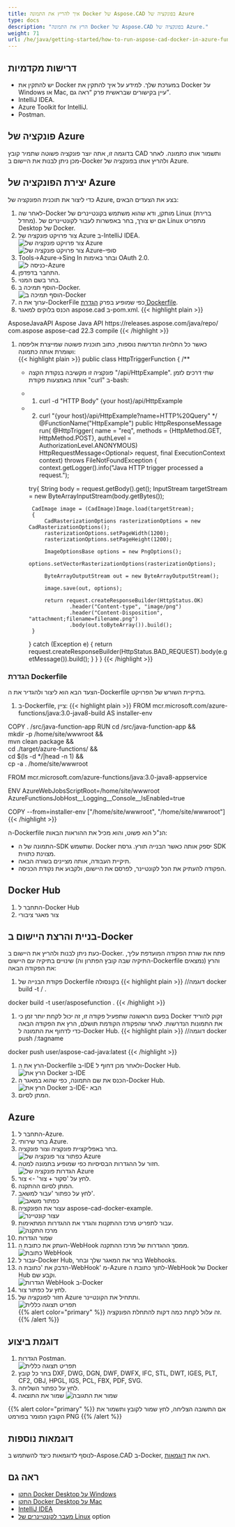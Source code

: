 ```yaml
---
title: איך להריץ את התמונה Docker של Aspose.CAD בפונקציה של Azure
type: docs
description: "הרץ את התמונה Docker של Aspose.CAD בפונקציה של Azure."
weight: 71
url: /he/java/getting-started/how-to-run-aspose-cad-docker-in-azure-function/
---
```


## דרישות מקדמיות
- יש להתקין את Docker במערכת שלך. למידע על איך להתקין את Docker על Windows או Mac, עיין בקישורים שבראשית פרק “ראה גם”.
- IntelliJ IDEA.
- Azure Toolkit for IntelliJ.
- Postman.

## פונקציה של Azure

בדוגמה זו, אתה יוצר פונקציה פשוטה שתמיר קובץ CAD ותשמור אותו כתמונה. לאחר מכן ניתן לבנות את היישום ב-Docker ולהריץ אותו בפונקציה של Azure.

## יצירת הפונקציה של Azure

כדי ליצור את תוכנית הפונקציה של Azure, בצע את הצעדים הבאים:
1. לאחר שה-Docker מותקן, ודא שהוא משתמש בקונטיינרים של Linux (ברירת מחדל). אם יש צורך, בחר באפשרות לעבור לקונטיינרים של Linux מתפריט Desktop של Docker.
1. צור פרויקט פונקציה של Azure ב-IntelliJ IDEA.<br>
![צור פרויקט פונקציה של Azure](/_assets/java/java-azure/create-function-ide-1.png)<br>
![צור פרויקט פונקציה של Azure-סופי](/_assets/java/java-azure/create-function-ide-2.png)<br>
1. Tools->Azure->Sing In ובחר באימות OAuth 2.0.<br>
![כניסה ל-Azure](/_assets/java/java-azure/sign-in-azure.png)<br>
1. התחבר בדפדפן.
1. בחר בשם המנוי.
1. הוסף תמיכה ב-Docker.<br>
![הוסף תמיכה ב-Docker](/_assets/java/java-azure/add-docker-support.png)<br>
1. ערוך את ה-DockerFile כפי שמופיע בפרק <a href="#configuring-a-dockerfile">הגדרת Dockerfile</a>.
1. הכנס בלוקים למאגר aspose.cad ב-pom.xml.
{{< highlight plain >}}
<repositories>
    <repository>
		<id>AsposeJavaAPI</id>
        <name>Aspose Java API</name>
        <url>https://releases.aspose.com/java/repo/</url>
    </repository>
</repositories>


<dependencies>
 <dependency>
    <groupId>com.aspose</groupId>
    <artifactId>aspose-cad</artifactId>
    <version>22.3</version>
    <scope>compile</scope>
  </dependency>
</dependencies>
{{< /highlight >}}

1. כאשר כל התלויות הנדרשות נוספות, כתוב תוכנית פשוטה שמייצרת אליפסה ושומרת אותה כתמונה:<br>
{{< highlight plain >}}
public class HttpTriggerFunction {
    /**
     * פונקציה זו מקשיבה בנקודת הקצה "/api/HttpExample". שתי דרכים לזמן אותה באמצעות פקודת "curl" ב-bash:
     * 1. curl -d "HTTP Body" {your host}/api/HttpExample
     * 2. curl "{your host}/api/HttpExample?name=HTTP%20Query"
     */
    @FunctionName("HttpExample")
    public HttpResponseMessage run(
            @HttpTrigger(
                name = "req",
                methods = {HttpMethod.GET, HttpMethod.POST},
                authLevel = AuthorizationLevel.ANONYMOUS)
                HttpRequestMessage<Optional<String>> request,
            final ExecutionContext context) throws FileNotFoundException {
        context.getLogger().info("Java HTTP trigger processed a request.");

        try{
            String body = request.getBody().get();
            InputStream targetStream = new ByteArrayInputStream(body.getBytes());

            CadImage image = (CadImage)Image.load(targetStream);
            {
                CadRasterizationOptions rasterizationOptions = new CadRasterizationOptions();
                rasterizationOptions.setPageWidth(1200);
                rasterizationOptions.setPageHeight(1200);

                ImageOptionsBase options = new PngOptions();
                options.setVectorRasterizationOptions(rasterizationOptions);

                ByteArrayOutputStream out = new ByteArrayOutputStream();

                image.save(out, options);

                return request.createResponseBuilder(HttpStatus.OK)
                        .header("Content-type", "image/png")
                        .header("Content-Disposition", "attachment;filename=filename.png")
                        .body(out.toByteArray()).build();
            }
        }
        catch (Exception e)
		{
            return request.createResponseBuilder(HttpStatus.BAD_REQUEST).body(e.getMessage()).build();
        }
    }
}
{{< /highlight >}}

### הגדרת Dockerfile

 הצעד הבא הוא ליצור ולהגדיר את ה-Dockerfile בתיקיית השורש של הפרויקט.

1. ב-Dockerfile, ציין:
{{< highlight plain >}}
FROM mcr.microsoft.com/azure-functions/java:3.0-java8-build AS installer-env

COPY . /src/java-function-app
RUN cd /src/java-function-app && \
    mkdir -p /home/site/wwwroot && \
    mvn clean package && \
    cd ./target/azure-functions/ && \
    cd $(ls -d */|head -n 1) && \
    cp -a . /home/site/wwwroot

FROM mcr.microsoft.com/azure-functions/java:3.0-java8-appservice

ENV AzureWebJobsScriptRoot=/home/site/wwwroot \
    AzureFunctionsJobHost__Logging__Console__IsEnabled=true

COPY --from=installer-env ["/home/site/wwwroot", "/home/site/wwwroot"]
{{< /highlight >}}

 ה-Dockerfile הנ"ל הוא פשוט, והוא מכיל את ההוראות הבאות:

- התמונה של ה-SDK שתשמש. Docker יספק אותה כאשר הבנייה תורץ. גרסת SDK מצוינת כתווית.
- תיקיית העבודה, אותה מציינים בשורה הבאה.
- הפקודה להעתיק את הכל לקונטיינר, לפרסם את היישום, ולקבוע את נקודת הכניסה.

## Docker Hub
1. התחבר ל-Docker Hub
1. צור מאגר ציבורי

## בניית והרצת היישום ב-Docker
 
 כעת ניתן לבנות ולהריץ את היישום ב-Docker. פתח את שורת הפקודה המועדפת עליך, שינויים בתיקיה עם היישום (התיקיה שבה קובץ הפתרון וה-Dockerfile נמצאים) והרץ את הפקודה הבאה:


1. פקודת הבנייה של Dockerfile בקונסולה
{{< highlight plain >}}
//דוגמה
docker build -t <user name>/<repository name> .

docker build -t user/asposefunction .
{{< /highlight >}}
 
1. בפעם הראשונה שתפעיל פקודה זו, זה יכול לקחת יותר זמן כי Docker זקוק להוריד את התמונות הנדרשות. לאחר שהפקודה הקודמת תושלם, הרץ את הפקודה הבאה כדי לדחוף את התמונה ל-Docker Hub.
{{< highlight plain >}}
//דוגמה
docker push <user name>/<repository name>:tagname

docker push user/aspose-cad-java:latest
{{< /highlight >}}

1. הרץ את ה-Dockerfile ב-IDE ולאחר מכן דחוף ל-Docker Hub.<br>
![הרץ את Docker ב-IDE](/_assets/java/java-azure/docker-run-in-ide.png)<br>
1. הכנס את שם התמונה, כפי שהוא במאגר ה-Docker Hub.<br>
![הרץ את Docker ב-IDE- הבא](/_assets/java/java-azure/docker-run-in-ide-1.png)<br>
1. המתן לסיום.

## Azure

1. התחבר ל-Azure.
1. בחר שירותי Azure.
1. בחר באפליקציית פונקציה וצור פונקציה.<br>
![כפתור צור פונקציה של Azure](/_assets/java/java-azure/create-function-azure.png)<br>
1. חזור על ההגדרות הבסיסיות כפי שמופיע בתמונה למטה.<br>
![הגדרות פונקציה של Azure](/_assets/java/java-azure/create-function-settings.png)<br>
1. לחץ על 'סקור + צור' -> צור.
1. המתן לסיום ההתקנה.
1. לחץ על כפתור 'עבור למשאב'.<br>
![כפתור משאב](/_assets/java/java-azure/go-to-resource.png)<br>
1. עצור את הפונקציה aspose-cad-docker-example.<br>
![עצור קונטיינר](/_assets/java/java-azure/stop-container.png)<br>
1. עבור לתפריט מרכז ההתקנות והגדר את ההגדרות המתאימות.<br>
![מרכז התקנה](/_assets/java/java-azure/deployment-center.png)<br>
1. שמור הגדרות
1. העתק את כתובת ה-WebHook ממסך ההגדרות של מרכז ההתקנה.<br>
![כתובת WebHook](/_assets/java/java-azure/webhook-url.png)<br>
1. עבור ל-Docker Hub, בחר את המאגר שלך ובחר Webhooks.
1. הדבק את 'כתובת ה-WebHook' מ-Azure לתוך כתובת ה-WebHook של Docker Hub וקבע שם.<br>
![הגדרות WebHook ב-Docker](/_assets/java/java-azure/webhook.png)<br>
1. לחץ על כפתור צור.
1. חזור לפונקציה של Azure ותתחיל את הקונטיינר.<br>
![תפריט תצוגה כללית](/_assets/java/java-azure/overview.png)<br>
{{% alert color="primary" %}} 
זה עלול לקחת כמה דקות להתחלת הפונקציה.
{{% /alert %}}

## דוגמת ביצוע

1. הגדרות Postman.<br>
![תפריט תצוגה כללית](/_assets/java/java-azure/postman-settings.png)<br>
1. בחר כל קובץ DXF, DWG, DGN, DWF, DWFX, IFC, STL, DWT, IGES, PLT, CF2, OBJ, HPGL, IGS, PCL, FBX, PDF, SVG.
1. לחץ על כפתור השליחה.
1. שמור את התוצאה
![שמור את התגובה](/_assets/java/java-azure/response-postman.png)<br>

{{% alert color="primary" %}} 
אם התשובה הצליחה, לחץ שמור לקובץ ותשמור את הקובץ המומר בפורמט PNG
{{% /alert %}}

## דוגמאות נוספות

לנוסף לדוגמאות כיצד להשתמש ב-Aspose.CAD ב-Docker, ראה את [דוגמאות](https://github.com/aspose-cad/Aspose.CAD-Documentation).


## ראה גם

- [התקן Docker Desktop על Windows](https://docs.docker.com/docker-for-windows/install/)
- [התקן Docker Desktop על Mac](https://docs.docker.com/docker-for-mac/install/)
- [IntelliJ IDEA](https://www.jetbrains.com/idea/)
- [מעבר לקונטיינרים של Linux](https://docs.docker.com/docker-for-windows/#switch-between-windows-and-linux-containers) option
